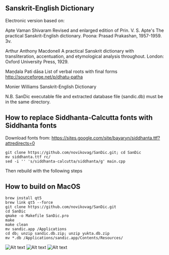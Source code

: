 ## Sanskrit-English Dictionary

Electronic version based on:

Apte Vaman Shivaram
Revised and enlarged edition of Prin. V. S. Apte's The practical Sanskrit-English dictionary. Poona: Prasad Prakashan, 1957-1959. 3v.

Arthur Anthony Macdonell
A practical Sanskrit dictionary with transliteration, accentuation, and etymological analysis throughout. London: Oxford University Press, 1929.

Maṇḍala Pati dāsa
List of verbal roots with final forms
http://sourceforge.net/p/dhatu-patha

Monier Williams
Sanskrit-English Dictionary

N.B.
SanDic executable file and extracted database file (sandic.db) must be in the same directory.

## How to replace Siddhanta-Calcutta fonts with Siddhanta fonts
Download fonts from:  https://sites.google.com/site/bayaryn/siddhanta.ttf?attredirects=0
```
git clone https://github.com/novikovag/SanDic.git; cd SanDic
mv siddhanta.ttf rc/
sed -i '' 's/siddhanta-calcutta/siddhanta/g' main.cpp
```
Then rebuild with the following steps

## How to build on MacOS
```
brew install qt5
brew link qt5 --force
git clone https://github.com/novikovag/SanDic.git
cd SanDic
qmake -o Makefile SanDic.pro
make
make clean
mv sandic.app /Applications
cd db; unzip sandic.db.zip; unzip yukta.db.zip
mv *.db /Applications/sandic.app/Contents/Resources/
```

![Alt text](/misc/imgs/1.jpg?raw=true "Screen1")
![Alt text](/misc/imgs/2.jpg?raw=true "Screen2")
![Alt text](/misc/imgs/3.jpg?raw=true "Screen3")

